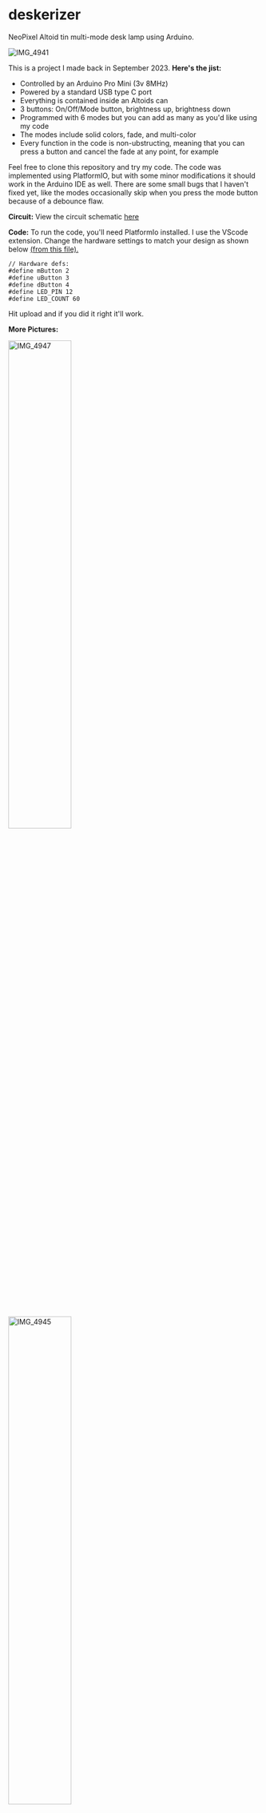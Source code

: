 # deskerizer
NeoPixel Altoid tin multi-mode desk lamp using Arduino.

![IMG_4941](https://github.com/jpsullivan234/deskerizer/assets/92565104/0e99e306-a022-400a-996e-3e1bd6fcf210)

This is a project I made back in September 2023. **Here's the jist:**
  - Controlled by an Arduino Pro Mini (3v 8MHz)
  - Powered by a standard USB type C port
  - Everything is contained inside an Altoids can
  - 3 buttons: On/Off/Mode button, brightness up, brightness down
  - Programmed with 6 modes but you can add as many as you'd like using my code
  - The modes include solid colors, fade, and multi-color
  - Every function in the code is non-ubstructing, meaning that you can press a button and cancel the fade at any point,     for example

Feel free to clone this repository and try my code. The code was implemented using PlatformIO, but with some minor modifications it should work in the Arduino IDE as well. There are some small bugs that I haven't fixed yet, like the modes occasionally skip when you press the mode button because of a debounce flaw.

**Circuit:**
View the circuit schematic [here](https://github.com/jpsullivan234/deskerizer/blob/75a3da9ff55c3819afbcfb51c352b4ee03d1c138/DeskerizerSchematic.jpg)

**Code:**
To run the code, you'll need PlatformIo installed. I use the VScode extension. Change the hardware settings to match your design as shown below [(from this file).](https://github.com/jpsullivan234/deskerizer/blob/f3788d3a5447a76e29e0b0093865ea8c205f2d7d/src/main.cpp)

    // Hardware defs: 
    #define mButton 2
    #define uButton 3
    #define dButton 4
    #define LED_PIN 12
    #define LED_COUNT 60

Hit upload and if you did it right it'll work. 

**More Pictures:**

<img src="https://github.com/jpsullivan234/deskerizer/assets/92565104/016c1317-d104-4d2d-8d8b-1cd88fb30119" alt="IMG_4947" width="50%"/>

<img src="https://github.com/jpsullivan234/deskerizer/assets/92565104/088033b3-f2cd-4cc7-950f-b5e7b732eadd" alt="IMG_4945" width="50%"/>



